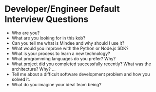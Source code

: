 # Developer/Engineer Default Interview Questions

- Who are you?
- What are you looking for in this kob?
- Can you tell me what is Mindee and why should I use it?
- What would you improve with the Python or Node.js SDK?
- What is your process to learn a new technology?
- What programming languages do you prefer? Why?
- What project did you completed successfully recently? What was the architecture? Why? ...
- Tell me about a difficult software development problem and how you solved it.
- What do you imagine your ideal team being?
